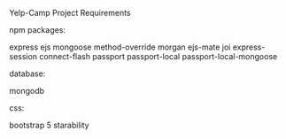 Yelp-Camp Project Requirements

npm packages:

express
ejs
mongoose
method-override
morgan
ejs-mate
joi
express-session
connect-flash
passport
passport-local
passport-local-mongoose

database:

mongodb

css:

bootstrap 5
starability

